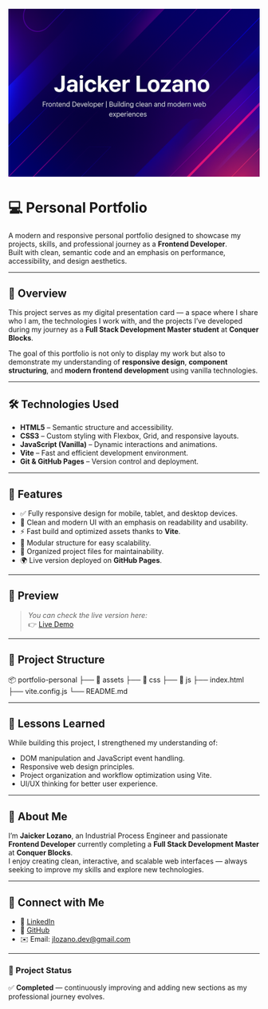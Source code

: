 ![prueba](https://github.com/jaickerlozano/portfolio-jaicker/blob/main/banner%20portfolio%20personal.png)

# 💻 Personal Portfolio

A modern and responsive personal portfolio designed to showcase my projects, skills, and professional journey as a **Frontend Developer**.  
Built with clean, semantic code and an emphasis on performance, accessibility, and design aesthetics.

---

## 🚀 Overview

This project serves as my digital presentation card — a space where I share who I am, the technologies I work with, and the projects I’ve developed during my journey as a **Full Stack Development Master student** at **Conquer Blocks**.

The goal of this portfolio is not only to display my work but also to demonstrate my understanding of **responsive design**, **component structuring**, and **modern frontend development** using vanilla technologies.

---

## 🛠️ Technologies Used

- **HTML5** – Semantic structure and accessibility.
- **CSS3** – Custom styling with Flexbox, Grid, and responsive layouts.
- **JavaScript (Vanilla)** – Dynamic interactions and animations.
- **Vite** – Fast and efficient development environment.
- **Git & GitHub Pages** – Version control and deployment.

---

## 🌟 Features

- ✅ Fully responsive design for mobile, tablet, and desktop devices.
- 🎨 Clean and modern UI with an emphasis on readability and usability.
- ⚡ Fast build and optimized assets thanks to **Vite**.
- 🧩 Modular structure for easy scalability.
- 📂 Organized project files for maintainability.
- 🌍 Live version deployed on **GitHub Pages**.

---

## 📸 Preview

> _You can check the live version here:_  
👉 [Live Demo](https://jaickerlozano.github.io/portfolio-jaicker/)

---

## 📁 Project Structure

📦 portfolio-personal
├── 📁 assets
├── 📁 css
├── 📁 js
├── index.html
├── vite.config.js
└── README.md

---

## 🧠 Lessons Learned

While building this project, I strengthened my understanding of:
- DOM manipulation and JavaScript event handling.
- Responsive web design principles.
- Project organization and workflow optimization using Vite.
- UI/UX thinking for better user experience.

---

## 💬 About Me

I’m **Jaicker Lozano**, an Industrial Process Engineer and passionate **Frontend Developer** currently completing a **Full Stack Development Master** at **Conquer Blocks**.  
I enjoy creating clean, interactive, and scalable web interfaces — always seeking to improve my skills and explore new technologies.

---

## 🤝 Connect with Me

- 💼 [LinkedIn](https://www.linkedin.com/in/jaicker-rafael-lozano-flores-970197264)
- 🐙 [GitHub](https://github.com/jaickerlozano)
- ✉️ Email: jlozano.dev@gmail.com

---

### 🏁 Project Status
✅ **Completed** — continuously improving and adding new sections as my professional journey evolves.
